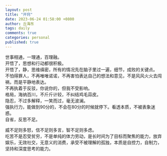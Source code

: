 ```yaml
---
layout: post
title: "开窍"
date: 2023-06-24 01:58:00 +0800
author: 丘海东 
tags: daily
comments: true
categories: personal
published: true
---
```

世事相通，一理通，百理融。  
开悟了，思想和行动都很积极。  
开悟了，静，思维缜密，所有的情况先在脑子里过一遍，细节，成败的关键点。  
不怕得罪人，不再唯唯诺诺，不再害怕表达自己的想法和意见，不是风风火火去闯祸，而是平静地表达。  
不再执着于反驳，你说你的，但我不受影响。  
格局，海纳百川，不斤斤计较，不纠结鸡毛蒜皮。  
隐忍，不过多解释，一笑而过，毫无波澜。  
强执行力，能做到90分的，不会在80分的时候就停下。看透本质，不被表象迷惑。  
自省，反思不足。  
  
威不足则多怒，信不足则多言，智不足则多虑。  
吃苦不是忍受贫穷，不是单纯的体力劳动，是长时间为了目标而聚焦的能力，放弃娱乐，无效社交，无意义的消费，承受不被理解的孤独，本质是自控力，自制力，坚持和深度思考的能力。
